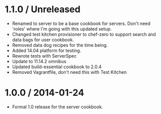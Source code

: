 # 1.1.0 / Unreleased

* Renamed to server to be a base cookbook for servers. Don't need 'roles' where
  I'm going with this updated setup.
* Changed test kitchen provisioner to chef-zero to support search and data
  bags for user cookbook.
* Removed data dog recipes for the time being.
* Added 14.04 platform for testing.
* Rewrote tests with ServerSpec
* Update to 11.14.2 omnibus
* Updated build-essential cookbook to 2.0.4
* Removed Vagrantfile, don't need this with Test Kitchen

# 1.0.0 / 2014-01-24

* Formal 1.0 release for the server cookbook.
